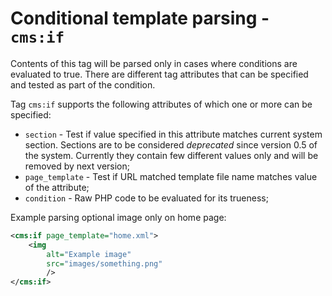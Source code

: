 # Conditional template parsing - `cms:if`

Contents of this tag will be parsed only in cases where conditions are evaluated to true. There are different tag attributes that can be specified and tested as part of the condition.

Tag `cms:if` supports the following attributes of which one or more can be specified:

- `section` - Test if value specified in this attribute matches current system section. Sections are to be considered _deprecated_ since version 0.5 of the system. Currently they contain few different values only and will be removed by next version;
- `page_template` - Test if URL matched template file name matches value of the attribute;
- `condition` - Raw PHP code to be evaluated for its trueness;

Example parsing optional image only on home page:

```xml
<cms:if page_template="home.xml">
	<img
		alt="Example image"
		src="images/something.png"
		/>
</cms:if>
```
